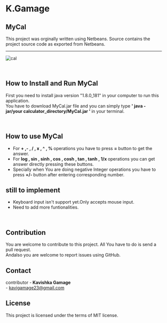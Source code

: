 # K.Gamage

## MyCal

This project was orginally written using Netbeans.
Source contains the project source code as exported from Netbeans.

<hr/>

![cal](https://user-images.githubusercontent.com/43032723/46192089-9538ec80-c317-11e8-9f5e-21d51c075dd9.PNG)


<br />

## How to Install and Run MyCal

  First you need to install java version "1.8.0_181" in your computer to run this application. <br />
  You have to download MyCal.jar file and you can simply type <b>' java -jar/your calculator_directory/MyCal.jar ' </b>in your terminal.

<br />

## How to use MyCal
 
 + For <b> + ,- , / , x , ^ , % </b> operations you have to press <b>=</b> button to get the answer. 
 + For <b> log , sin , sinh , cos , cosh , tan , tanh , 1/x </b> operations you can get answer directly pressing these buttons.
 + Specially when You are doing negative  Integer operations you have to press <b> +/- </b> button after entering corresponding number.
 
##  still to implement #

+ Keyboard input isn't support yet.Only accepts mouse input.
+ Need to add more funtionalities.
<br />

##  Contribution
 You are welcome to contribute to this project. All You have to do is send a pull request.
<br />
Andalso you are welcome to report issues using GitHub.

##  Contact
contributor -<b> Kavishka Gamage</b> 
<br />
            - kavigamage23@gmail.com

## License
This project is licensed under the terms of MIT license.
